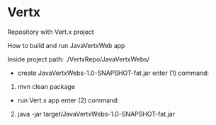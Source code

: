 # Vertx
Repository with Vert.x project

How to build and run JavaVertxWeb app

Inside project path: ./VertxRepo/JavaVertxWebs/

- create JavaVertxWebs-1.0-SNAPSHOT-fat.jar enter (1) command:
1. mvn clean package 

- run Vert.x app enter (2) command:
2. java -jar target/JavaVertxWebs-1.0-SNAPSHOT-fat.jar
